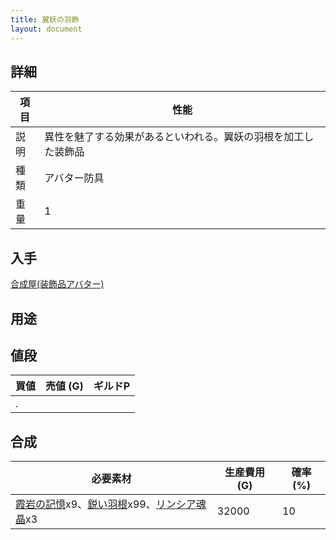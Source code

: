 ```yaml
---
title: 翼妖の羽飾
layout: document
---
```

## 詳細

|項目|性能|
|---|---|
|説明|異性を魅了する効果があるといわれる。翼妖の羽根を加工した装飾品|
|種類|アバター防具|
|重量|1|

## 入手

[合成屋(装飾品アバター)](合成屋(装飾品アバター))

## 用途

## 値段

|買値|売値 (G)|ギルドP|
|---|---|---|
|.|||

## 合成

|必要素材|生産費用 (G)|確率 (%)|
|---|---|---|
|[霞岩の記憶](霞岩の記憶)x9、[鋭い羽根](鋭い羽根)x99、[リンシア魂晶](リンシア魂晶)x3|32000|10|
